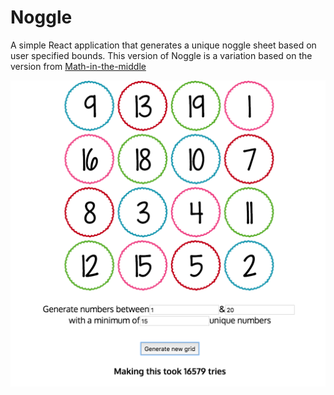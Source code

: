# Noggle

A simple React application that generates a unique noggle sheet based on user specified bounds. This version of Noggle is a variation based on the version from [Math-in-the-middle](http://math-in-the-middle.com/2015/10/19/interactive-noggle-game-play-a-round-for-free-and-chance-to-win-full-game/)

![An Example Noggle](./screenshot.png?raw=true "An Example Noggle")